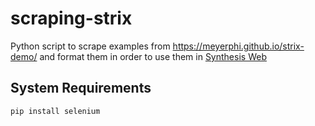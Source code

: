 # scraping-strix

Python script to scrape examples from https://meyerphi.github.io/strix-demo/ and format them in order to use them in [Synthesis Web](https://github.com/pierg/synthesis-web)

## System Requirements
```bash
pip install selenium
```
